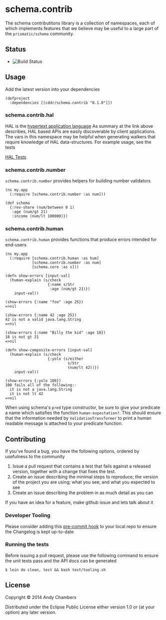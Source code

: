 # schema.contrib

The schema contributitons library is a collection of namespaces, each
of which implements features that we believe may be useful to a large
part of the `prismatic/schema` community.

## Status

 * ![Build Status](https://travis-ci.org/cddr/schema.contrib.svg)

## Usage

Add the latest version into your dependencies

```
(defproject
  :dependencies [[cddr/schema.contrib "0.1.0"]])
```

### schema.contrib.hal

HAL is the [hypertext application language](http://stateless.co/hal_specification.html)
As summary at the link above describes, HAL based APIs are easily discoverable by
client applications. The vars in this namespace may be helpful when generating
walkers that require knowledge of HAL data-structures. For example usage, see
the tests

[HAL Tests](https://github.com/cddr/schema.contrib/blob/next/test/schema/contrib/hal_test.clj)

### schema.contrib.number

`schema.contrib.number` provides helpers for building number validators

    (ns my.app
      (:require [schema.contrib.number :as num]))
    
    (def schema
      {:rev-share (num/between 0 1)
       :age (num/gt 21)
       :income (num/lt 100000)})

### schema.contrib.human

`schema.contrib.human` provides functions that produce errors intended
for end-users

    (ns my.app
      (:require [schema.contrib.human :as hum]
                [schema.contrib.number :as num]
                [schema.core :as s]))
    
    (defn show-errors [input-val]
      (human-explain (s/check
                       {:name s/Str
                        :age (num/gt 21)})
        input-val))
    
    (show-errors {:name "foo" :age 25})
    =>nil
    
    (show-errors {:name 42 :age 25})
    42 is not a valid java.lang.String
    =>nil
    
    (show-errors {:name "Billy the kid" :age 18})
    18 is not gt 21
    =>nil
    
    (defn show-composite-errors [input-val]
      (human-explain (s/check
                       {:yolo (s/either
                                s/Str
                                (num/lt 42))})
        input-val))
    
    (show-errors {:yolo 100})
    100 fails all of the following:-
      it is not a java.lang.String
      it is not lt 42
    =>nil

When using schema's `pred` type constructor, be sure to give your predicate
a name which satisfies the function `human-expectation?`. This should ensure
that the information needed by `ValidationTransformer` to print a human
readable message is attached to your predicate function.

## Contributing

If you've found a bug, you have the following options, ordered by usefulness
to the community

1. Issue a pull request that contains a test that fails against a released
   version, together with a change that fixes the test.
2. Create an issue describing the minimal steps to reproduce; the version
   of the project you are using; what you see; and what you expected to see
3. Create an issue describing the problem in as much detail as you can

If you have an idea for a feature, make github issue and lets talk about it

### Developer Tooling

Please consider adding this [pre-commit hook](https://gist.github.com/cddr/9906472)
to your local repo to ensure the Changelog is kept up-to-date

### Running the tests

Before issuing a pull request, please use the following command to ensure
the unit tests pass and the API docs can be generated
```
$ lein do clean, test && bash test/tooling.sh
```
    
## License

Copyright © 2014 Andy Chambers

Distributed under the Eclipse Public License either version 1.0 or (at
your option) any later version.
